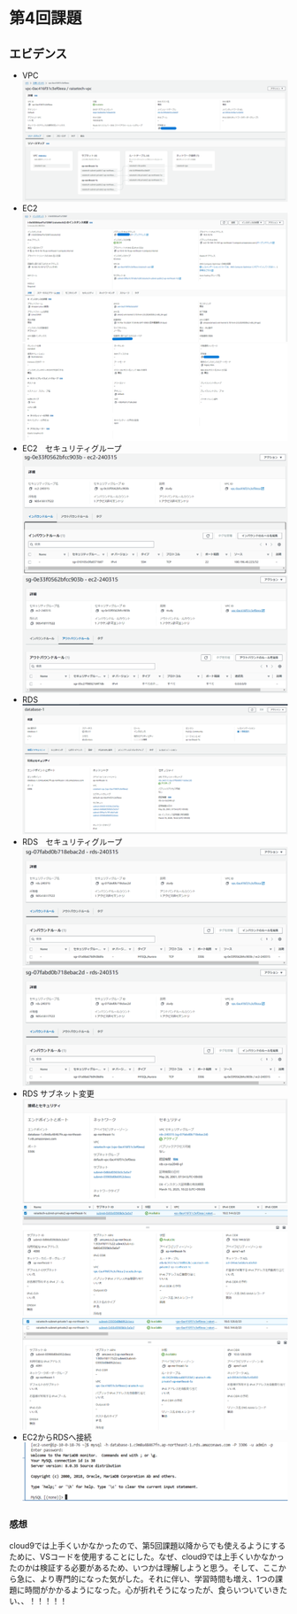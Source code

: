 # 第4回課題
## エビデンス
- VPC
![VPC](images/lecture4-1.png)
- EC2
![EC2(1)](images/lecture4-2-1.png)
![EC2(2)](images/lecture4-2-2.png)
- EC2　セキュリティグループ
![EC2セキュリティグループ　インバウンド](images/lecture4-5-1.png)
![EC2セキュリティグループ　アウトバウンド](images/lecture4-5-2.png)
- RDS
![RDS](images/lecture4-3.png)
- RDS　セキュリティグループ
![RDSセキュリティグループ　インバウンド](images/lecture4-6-1.png)
![RDSセキュリティグループ　アウトバウンド](images/lecture4-6-1.png)
- RDS サブネット変更
![RDSサブネット変更](images/lecture4-7.png)
![RDSプライベートサブネット1](images/lecture4-8.png)
![RDSプライベートサブネット2](images/lecture4-9.png)
- EC2からRDSへ接続
![接続](images/lecture4-4.png)

### 感想
cloud9では上手くいかなかったので、第5回課題以降からでも使えるようにするために、VSコードを使用することにした。なぜ、cloud9では上手くいかなかったのかは検証する必要があるため、いつかは理解しようと思う。そして、ここから急に、より専門的になった気がした。それに伴い、学習時間も増え、1つの課題に時間がかかるようになった。心が折れそうになったが、食らいついていきたい、、！！！！！